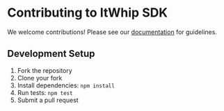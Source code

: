 # Contributing to ItWhip SDK

We welcome contributions! Please see our [documentation](https://docs.itwhip.com) for guidelines.

## Development Setup

1. Fork the repository
2. Clone your fork
3. Install dependencies: `npm install`
4. Run tests: `npm test`
5. Submit a pull request
